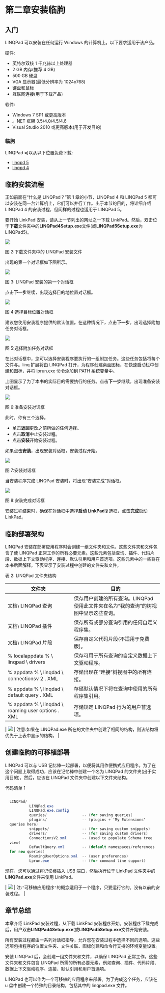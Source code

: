# 第二章安装临朐

## 入门

LINQPad 可以安装在任何运行 Windows 的计算机上。以下要求适用于该产品。

硬件:

*   英特尔双核 1 千兆赫以上处理器
*   2 GB 内存(推荐 4 GB)
*   500 GB 硬盘
*   VGA 显示器(最低分辨率为 1024x768)
*   键盘和鼠标
*   互联网连接(用于下载产品)

软件:

*   Windows 7 SP1 或更高版本
*   。NET 框架 3.5/4.0/4.5/4.6
*   Visual Studio 2010 或更高版本(用于开发目的)

### 临朐

LINQPad 可以从以下位置免费下载:

*   [linqpd 5](http://www.linqpad.net/GetFile.aspx?LINQPad5Setup.exe)
*   [linqpd 4](http://www.linqpad.net/GetFile.aspx?LINQPad4Setup.exe)

## 临朐安装流程

正如前面在“什么是 LINQPad？”第 1 章的小节，LINQPad 4 和 LINQPad 5 都可以安装在同一台计算机上，它们可以并行工作。出于本节的目的，将详细介绍 LINQPad 4 的安装过程，但同样的过程也适用于 LINQPad 5。

要开始 LinkPad 安装，请从上一节列出的网址之一下载 LinkPad。然后，双击位于**下载**文件夹中的**LINQPad4Setup.exe**文件(或**LINQPad5Setup.exe**为 LINQPad5)。

![](img/image003.png)

图 2:下载文件夹中的 LINQPad 安装文件

出现的第一个对话框如下图所示。

![](img/image004.png)

图 3: LINQPad 安装的第一个对话框

点击**下一步**继续，出现选择目的地位置对话框。

![](img/image005.png)

图 4:选择目标位置对话框

建议您使用安装程序提供的默认位置。在这种情况下，点击**下一步**，出现选择附加任务对话框。

![](img/image006.png)

图 5:选择附加任务对话框

在此对话框中，您可以选择安装程序要执行的一组附加任务。这些任务包括将每个文件与。linq 扩展将由 LINQPad 打开，为程序创建桌面图标，在快速启动栏中创建和图标，并将 lprun.exe 命令添加到 PATH 系统变量中。

上图显示了为了本书的实际目的需要执行的任务。点击**下一步**继续，出现准备安装对话框。

![](img/image007.png)

图 6:准备安装对话框

此时，你有三个选择。

*   单击**返回**更改之前所做的任何选择。
*   点击**取消**中止安装过程。
*   点击**安装**开始安装过程。

如果点击**安装**，出现安装对话框，安装过程开始。

![](img/image008.png)

图 7:安装对话框

当安装程序完成 LINQPad 安装时，将出现“安装完成”对话框。

![](img/image009.png)

图 8:安装完成对话框

安装过程结束时，确保在对话框中选择**启动 LinkPad**复选框，点击**完成**启动 LinkPad。

## 临朐部署架构

LINQPad 安装在部署应用程序时会创建一组文件夹和文件。这些文件夹和文件包含了使 LINQPad 正常工作的所有必要元素。这些元素包括查询、插件、代码片段、数据上下文驱动程序、连接、默认引用和用户首选项。这些元素中的一些将在本书后面解释。下表显示了安装过程中创建的文件夹和文件。

表 2: LINQPad 文件夹结构

| 文件夹 | 目的 |
| --- | --- |
| 文档\ LINQPad 查询 | 保存用户创建的所有查询。LINQPad 使用此文件夹在名为“我的查询”的树视图中显示这些查询。 |
| 文档\ LINQPad 插件 | 保存所有或部分查询引用的任何自定义程序集。 |
| 文档\ LINQPad 片段 | 保存自定义代码片段(不适用于免费版)。 |
| % localappdata % \ linqpad \ drivers | 保存可用于所有查询的自定义数据上下文驱动程序。 |
| % appdata % \ linqdad \ connectionsv 2 . XML | 存储出现在“连接”树视图中的所有连接。 |
| % appdata % \ linqdad \ default query . XML | 存储默认情况下将在查询中使用的所有程序集引用。 |
| % appdata % \ linqdad \ roaming user options . XML | 存储规定 LINQPad 行为的用户首选项。 |

| ![](img/note.png) | 注意:如果在 LINQPad.exe 所在的文件夹中创建了相同的结构，则该结构将优先于上表中显示的结构。 |

## 创建临朐的可移植部署

LINQPad 可以与 USB 记忆棒一起部署，以便将其用作便携式应用程序。为了在这个问题上取得成功，应该在记忆棒中创建一个名为 LINQPad 的文件夹(出于实用目的)。然后，应该在 LINQPad 文件夹中创建以下文件夹结构。

代码清单 1

```cs

  LINQPad/
           LINQPad.exe
           LINQPad.exe.config
           queries/                -- (for saving queries)
           plugins/                -- (plugins + 'My Extensions'
  queries here)
           snippets/               -- (for saving custom snippets)
           drivers/                -- (for saving custom drivers)
           ConnectionsV2.xml       -- (used to populate Schema tree
  view)
           DefaultQuery.xml        -- (default namespaces/references
  for new queries)
           RoamingUserOptions.xml  -- (user preferences)
           Lprun.exe               -- (for command line support)

```

现在，您可以通过将记忆棒插入 USB 端口，然后执行位于 LinkPad 文件夹中的**LINQPad.exe**文件来使用 LinkPad。

| ![](img/note.png) | 注:`"`可移植应用程序`"`的概念适用于一个程序，只要运行它的。没有以前的安装过程。 |

## 章节总结

本章介绍 LinkPad 安装过程，从下载 LinkPad 安装程序开始。安装程序下载完成后，用户双击**LINQPad4Setup.exe**(或**LINQPad5Setup.exe**文件开始安装。

所有安装过程都由一系列对话框指导，允许您在安装过程中选择不同的选项。这些选项包括程序的位置文件夹、文件关联、图标创建和命令行支持的环境变量设置。

安装 LINQPad 后，会创建一组文件夹和文件，以确保 LINQPad 正常工作。这些文件夹和文件包含 LINQPad 所需的所有必要元素，例如查询、插件、代码片段、数据上下文驱动程序、连接、默认引用和用户首选项。

LINQPad 也可以作为一个可移植的应用程序来部署。为了完成这个任务，应该在 u 盘中创建一个特殊的目录结构，包括其中的 linqpad.exe 文件。